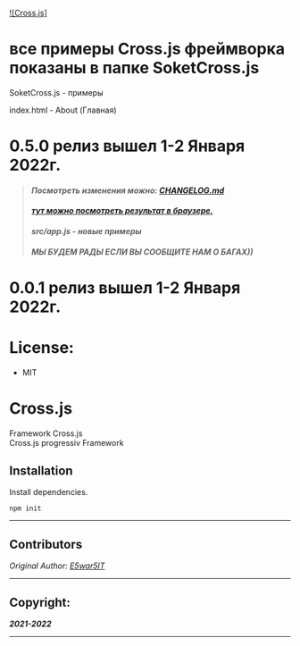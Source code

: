 [![Cross.js]]()

# все примеры Cross.js фреймворка показаны в папке SoketCross.js
<p>SoketCross.js - примеры</p>
<p>index.html - About (Главная)</p>


# 0.5.0 релиз вышел 1-2 Января 2022г.
>#### *<p>Посмотреть изменения можно: [CHANGELOG.md](CHANGELOG.md)</p>*
>#### *[тут можно посмотреть результат в браузере.](https://htmlpreview.github.io/?https://github.com/Framework-Cross-js/Cross.js/blob/main/index.html)*
>#### *src/app.js - новые примеры*
>#### *МЫ БУДЕМ РАДЫ ЕСЛИ ВЫ СООБЩИТЕ НАМ О БАГАХ))*

# 0.0.1 релиз вышел 1-2 Января 2022г.
# License:
* MIT

# Cross.js
Framework Cross.js
<br>
Cross.js progressiv Framework

## Installation
Install dependencies.
```npm
npm init
```
___

## Contributors
*Original Author: [E5war5IT](https://github.com/E5war5IT)*

___

## Copyright:
***2021-2022***

___ 
